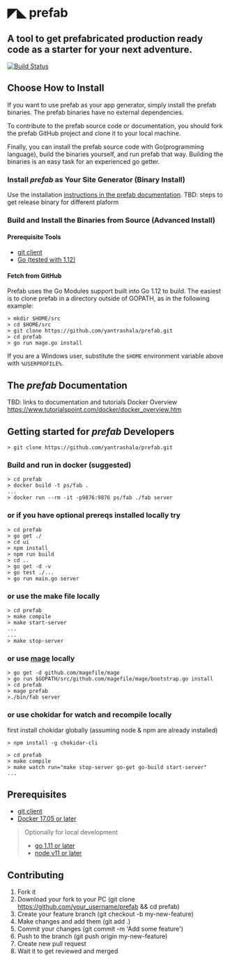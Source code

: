 # ◤◣ prefab

A tool to get prefabricated production ready code as a starter for your next adventure.
---------------------------------------------------------------------------------------

[![Build Status](https://travis-ci.com/yantrashala/prefab.svg?branch=master)](https://travis-ci.com/yantrashala/prefab)

## Choose How to Install

If you want to use prefab as your app generator, simply install the prefab binaries. The prefab binaries have no external dependencies.

To contribute to the prefab source code or documentation, you should fork the prefab GitHub project and clone it to your local machine.

Finally, you can install the prefab source code with Go(programming language), build the binaries yourself, and run prefab that way. Building the binaries is an easy task for an experienced go getter.

### Install _prefab_ as Your Site Generator (Binary Install)

Use the installation [instructions in the prefab documentation](https://github.com/yantrashala/prefab/blob/master/README.md#the-prefab-documentation).
TBD: steps to get release binary for different plaform

### Build and Install the Binaries from Source (Advanced Install)

#### Prerequisite Tools

- [git client](https://git-scm.com/)
- [Go (tested with 1.12)](https://goland.org/dl)

#### Fetch from GitHub

Prefab uses the Go Modules support built into Go 1.12 to build. The easiest is to clone prefab in a directory outside of GOPATH, as in the following example:

```
> mkdir $HOME/src
> cd $HOME/src
> git clone https://github.com/yantrashala/prefab.git
> cd prefab
> go run mage.go install
```

If you are a Windows user, substitute the `$HOME` environment variable above with `%USERPROFILE%`.

## The _prefab_ Documentation

TBD: links to documentation and tutorials
Docker Overview https://www.tutorialspoint.com/docker/docker_overview.htm

## Getting started for _prefab_ Developers

```
> git clone https://github.com/yantrashala/prefab.git
```

### Build and run in docker (suggested)

```
> cd prefab
> docker build -t ps/fab .
...
> docker run --rm -it -p9876:9876 ps/fab ./fab server
```

### or if you have optional prereqs installed locally try

```
> cd prefab
> go get ./
> cd ui
> npm install
> npm run build
> cd ..
> go get -d -v
> go test ./...
> go run main.go server
```

### or use the make file locally

```
> cd prefab
> make compile
> make start-server
...
...
> make stop-server
```

### or use [mage](https://github.com/magefile/mage) locally

```
> go get -d github.com/magefile/mage
> go run $GOPATH/src/github.com/magefile/mage/bootstrap.go install
> cd prefab
> mage prefab
>./bin/fab server

```

### or use chokidar for watch and recompile locally

first install chokidar globally (assuming node & npm are already installed)

```
> npm install -g chokidar-cli
```

```
> cd prefab
> make compile
> make watch run="make stop-server go-get go-build start-server"
...
```

## Prerequisites

- [git client](https://git-scm.com/)
- [Docker 17.05 or later](https://www.docker.com/)

> Optionally for local development
>
> - [go 1.11 or later](https://golang.org/dl)
> - [node v11 or later](https://nodejs.org)

## Contributing

1. Fork it
2. Download your fork to your PC (git clone https://github.com/your_username/prefab && cd prefab)
3. Create your feature branch (git checkout -b my-new-feature)
4. Make changes and add them (git add .)
5. Commit your changes (git commit -m 'Add some feature')
6. Push to the branch (git push origin my-new-feature)
7. Create new pull request
8. Wait it to get reviewed and merged
